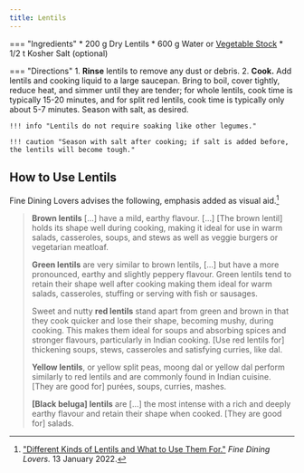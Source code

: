 ```yaml
---
title: Lentils
---
```

=== "Ingredients"
    * 200 g Dry Lentils
    * 600 g Water or [Vegetable Stock](../../soups/stocks/vegetable-stock.md)
    * 1/2 t Kosher Salt (optional)

=== "Directions"
    1. **Rinse** lentils to remove any dust or debris.
    2. **Cook.** Add lentils and cooking liquid to a large saucepan. Bring to boil, cover tightly, reduce heat, and simmer until they are tender; for whole lentils, cook time is typically 15-20 minutes, and for split red lentils, cook time is typically only about 5-7 minutes. Season with salt, as desired.

    !!! info "Lentils do not require soaking like other legumes."

    !!! caution "Season with salt after cooking; if salt is added before, the lentils will become tough."

## How to Use Lentils

Fine Dining Lovers advises the following, emphasis added as visual aid.[^fdl]

> **Brown lentils** [...] have a mild, earthy flavour. [...]
> [The brown lentil] holds its shape well during cooking, making it ideal for use in warm salads, casseroles, soups, and stews as well as veggie burgers or vegetarian meatloaf.
>
> **Green lentils** are very similar to brown lentils, [...] but have a more pronounced, earthy and slightly peppery flavour.
> Green lentils tend to retain their shape well after cooking making them ideal for warm salads, casseroles, stuffing or serving with fish or sausages.
>
> Sweet and nutty **red lentils** stand apart from green and brown in that they cook quicker and lose their shape, becoming mushy, during cooking. This makes them ideal for soups and absorbing spices and stronger flavours, particularly in Indian cooking.
> [Use red lentils for] thickening soups, stews, casseroles and satisfying curries, like dal.
>
> **Yellow lentils**, or yellow split peas, moong dal or yellow dal perform similarly to red lentils and are commonly found in Indian cuisine.
> [They are good for] purées, soups, curries, mashes.
>
> **[Black beluga] lentils** are [...] the most intense with a rich and deeply earthy flavour and retain their shape when cooked.
> [They are good for] salads.


[^beluga]:
    ["Black Lentils: Everything you Need to Know."](https://www.finedininglovers.com/article/black-lentils) _Fine Dining Lovers._ 21 June 2021.
[^fdl]:
    ["Different Kinds of Lentils and What to Use Them For."](https://www.finedininglovers.com/article/lentil-types-how-to-cook-them) _Fine Dining Lovers._ 13 January 2022.
[^smith]:
    Smith, Michael. ["How to Cook Lentils."](https://www.lentils.org/recipes-cooking/how-to-cook-lentils/) _Lentils.org._
